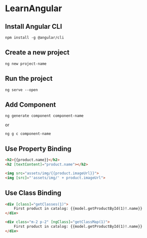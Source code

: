 # LearnAngular


## Install Angular CLI
```shell
npm install -g @angular/cli
```

## Create a new project
```shell
ng new project-name
```

## Run the project
```shell
ng serve --open
```

## Add Component
```shell
ng generate component component-name
```
or
```shell
ng g c component-name
```

## Use Property Binding
```html
<h2>{{product.name}}</h2>
<h2 [textContent]="product.name"></h2>

<img src="assets/img/{{product.imageUrl}}">
<img [src]="'assets/img/' + product.imageUrl">
```


## Use Class Binding
```html
<div [class]="getClasses(1)">
    First product in catalog: {{model.getProductById(1)!.name}}
</div>

<div class="m-2 p-2" [ngClass]="getClassMap(1)">
    First product in catalog: {{model.getProductById(1)!.name}}
</div>
```
